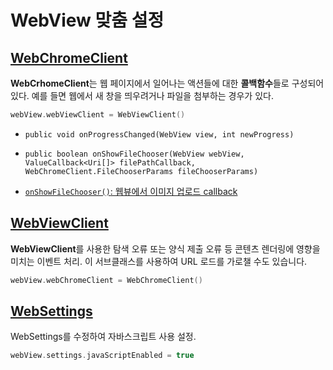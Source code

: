 # WebView 맞춤 설정

## [WebChromeClient](https://developer.android.com/reference/android/webkit/WebChromeClient?hl=ko)
<p>
  
  <strong>WebCrhomeClient</strong>는 웹 페이지에서 일어나는 액션들에 대한 <strong>콜백함수</strong>들로 구성되어 있다. 예를 들면 웹에서 새 창을 띄우려거나 파일을 첨부하는 경우가 있다.

 
</p>

``` kotlin
webView.webViewClient = WebViewClient()
```

 - `public void onProgressChanged(WebView view, int newProgress)`
 - `public boolean onShowFileChooser(WebView webView, ValueCallback<Uri[]> filePathCallback, WebChromeClient.FileChooserParams fileChooserParams)`
 
- [`onShowFileChooser()`: 웹뷰에서 이미지 업로드 callback]()


## [WebViewClient](https://developer.android.com/reference/android/webkit/WebViewClient?hl=ko)
<p>
  <strong>WebViewClient</strong>를 사용한 탐색 오류 또는 양식 제출 오류 등 콘텐츠 렌더링에 영향을 미치는 이벤트 처리. 
  이 서브클래스를 사용하여 URL 로드를 가로챌 수도 있습니다.
 
</p>

``` kotlin
webView.webChromeClient = WebChromeClient()
```

## [WebSettings](https://developer.android.com/reference/android/webkit/WebSettings?hl=ko)
WebSettings를 수정하여 자바스크립트 사용 설정.

``` kotlin
webView.settings.javaScriptEnabled = true
```
